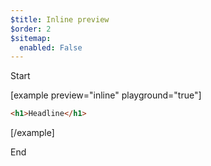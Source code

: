 ```yaml
---
$title: Inline preview
$order: 2
$sitemap:
  enabled: False
---
```


Start

[example preview="inline" playground="true"]

```html
<h1>Headline</h1>
```

[/example]

End
